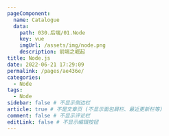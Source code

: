 ```yaml
---
pageComponent:
  name: Catalogue
  data:
    path: 030.后端/01.Node
    key: vue
    imgUrl: /assets/img/node.png
    description: 前端之崛起
title: Node.js
date: 2022-06-21 17:29:09
permalink: /pages/ae436e/
categories:
  - Node
tags:
  - Node
sidebar: false # 不显示侧边栏
article: true # 不是文章页 (不显示面包屑栏、最近更新栏等)
comment: false # 不显示评论栏
editLink: false # 不显示编辑按钮
---
```

